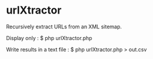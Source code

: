 # urlXtractor
Recursively extract URLs from an XML sitemap.

Display only :
$ php urlXtractor.php 

Write results in a text file :
$ php urlXtractor.php > out.csv
